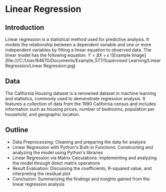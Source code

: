 # Linear Regression
## Introduction
Linear regression is a statistical method used for predictive analysis. It models the relationship between a dependent variable and one or more independent variables by fitting a linear equation to observed data. The linear model has the following equation:
$Y = \beta X + \epsilon$
![Example Image](file:///C:/User/84670/Documents/Example_577/Supervised Learning/Linear Regression/Linear Regression.jpg)
## Data
The California Housing dataset is a renowned dataset in machine learning and statistics, commonly used to demonstrate regression analysis. It features a collection of data from the 1990 California census and includes information such as housing prices, number of bedrooms, population per household, and geographic location. 

## Outline
- Data Preprocessing: Cleaning and preparing the data for analysis
- Linear Regression with Python's Built-in Functions: Constructing and analyzing the model using Python's libraries
- Linear Regression via Matrix Calculations: Implementing and analyzing the model through direct matrix operations
- Result Evaluation: Discussing the coefficients, R-squared value, and interpreting the residual plot
- Conclusion: Summarizing the findings and insights gained from the linear regression analysis


